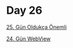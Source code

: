# Day 26

[25. Gün Oldukça Önemli](https://github.com/ozturkomerfaruk/100DaysOfSwift/blob/master/25.Day)

[24. Gün WebView](https://github.com/ozturkomerfaruk/100DaysOfSwift/blob/master/24.Day)
